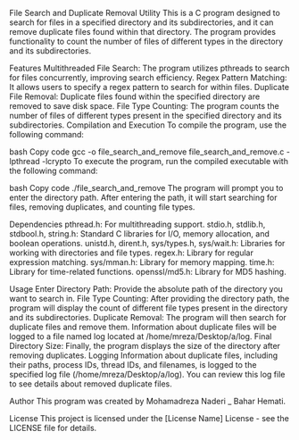 File Search and Duplicate Removal Utility
This is a C program designed to search for files in a specified directory and its subdirectories, and it can remove duplicate files found within that directory. The program provides functionality to count the number of files of different types in the directory and its subdirectories.

Features
Multithreaded File Search: The program utilizes pthreads to search for files concurrently, improving search efficiency.
Regex Pattern Matching: It allows users to specify a regex pattern to search for within files.
Duplicate File Removal: Duplicate files found within the specified directory are removed to save disk space.
File Type Counting: The program counts the number of files of different types present in the specified directory and its subdirectories.
Compilation and Execution
To compile the program, use the following command:

bash
Copy code
gcc -o file_search_and_remove file_search_and_remove.c -lpthread -lcrypto
To execute the program, run the compiled executable with the following command:

bash
Copy code
./file_search_and_remove
The program will prompt you to enter the directory path. After entering the path, it will start searching for files, removing duplicates, and counting file types.

Dependencies
pthread.h: For multithreading support.
stdio.h, stdlib.h, stdbool.h, string.h: Standard C libraries for I/O, memory allocation, and boolean operations.
unistd.h, dirent.h, sys/types.h, sys/wait.h: Libraries for working with directories and file types.
regex.h: Library for regular expression matching.
sys/mman.h: Library for memory mapping.
time.h: Library for time-related functions.
openssl/md5.h: Library for MD5 hashing.

Usage
Enter Directory Path: Provide the absolute path of the directory you want to search in.
File Type Counting: After providing the directory path, the program will display the count of different file types present in the directory and its subdirectories.
Duplicate Removal: The program will then search for duplicate files and remove them. Information about duplicate files will be logged to a file named log located at /home/mreza/Desktop/a/log.
Final Directory Size: Finally, the program displays the size of the directory after removing duplicates.
Logging
Information about duplicate files, including their paths, process IDs, thread IDs, and filenames, is logged to the specified log file (/home/mreza/Desktop/a/log). You can review this log file to see details about removed duplicate files.

Author
This program was created by Mohamadreza Naderi _ Bahar Hemati.

License
This project is licensed under the [License Name] License - see the LICENSE file for details.
